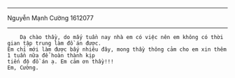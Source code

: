 -------------------------------------
Nguyễn Mạnh Cường
1612077

-------------------------------------
        Dạ chào thầy, do mấy tuần nay nhà em có việc nên em không có thời gian tập trung làm đồ án được.
    Em chỉ mới làm được bấy nhiêu đây, mong thầy thông cảm cho em xin thêm 1 tuần nữa để hoàn thành kịp
    tiến độ đồ án ạ. Em cảm ơn thầy!!!
    Em, Cường.
